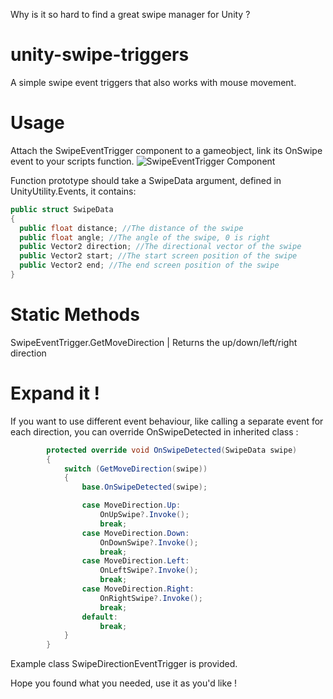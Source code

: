 Why is it so hard to find a great swipe manager for Unity ?

# unity-swipe-triggers
A simple swipe event triggers that also works with mouse movement.

# Usage
Attach the SwipeEventTrigger component to a gameobject, link its OnSwipe event to your scripts function.
![SwipeEventTrigger Component](https://i.imgur.com/zeYALLH.png)

Function prototype should take a SwipeData argument, defined in UnityUtility.Events, it contains:
```c#
public struct SwipeData
{
  public float distance; //The distance of the swipe
  public float angle; //The angle of the swipe, 0 is right
  public Vector2 direction; //The directional vector of the swipe
  public Vector2 start; //The start screen position of the swipe
  public Vector2 end; //The end screen position of the swipe
}
```
# Static Methods

SwipeEventTrigger.GetMoveDirection | Returns the up/down/left/right direction

# Expand it !

If you want to use different event behaviour, like calling a separate event for each direction, you can override OnSwipeDetected in inherited class :
```c#
        protected override void OnSwipeDetected(SwipeData swipe)
        {
            switch (GetMoveDirection(swipe))
            {
                base.OnSwipeDetected(swipe);

                case MoveDirection.Up:
                    OnUpSwipe?.Invoke();
                    break;
                case MoveDirection.Down:
                    OnDownSwipe?.Invoke();
                    break;
                case MoveDirection.Left:
                    OnLeftSwipe?.Invoke();
                    break;
                case MoveDirection.Right:
                    OnRightSwipe?.Invoke();
                    break;
                default:
                    break;
            }
        }
```
Example class SwipeDirectionEventTrigger is provided.

Hope you found what you needed, use it as you'd like ! 
